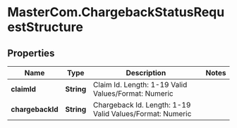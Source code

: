 # MasterCom.ChargebackStatusRequestStructure

## Properties

Name | Type | Description | Notes
------------ | ------------- | ------------- | -------------
**claimId** | **String** | Claim Id.   Length: 1-19   Valid Values/Format: Numeric | 
**chargebackId** | **String** | Chargeback Id.   Length: 1-19   Valid Values/Format: Numeric | 


